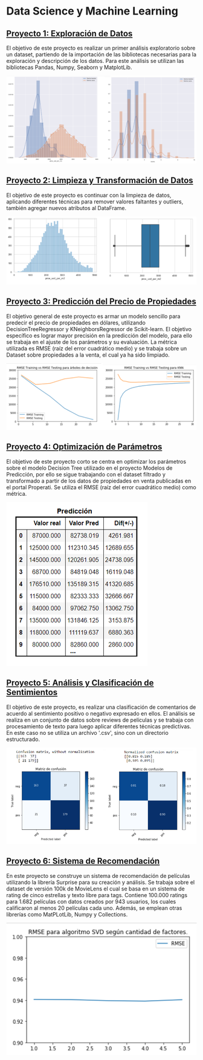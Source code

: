 # Data Science y Machine Learning

## [Proyecto 1: Exploración de Datos](https://github.com/viviancaro/Exploracion-de-Datos)
El objetivo de este proyecto es realizar un primer análisis exploratorio sobre un dataset, partiendo de la importación de las bibliotecas necesarias para la exploración y descripción de los datos. Para este análisis se utilizan las bibliotecas Pandas, Numpy, Seaborn y MatplotLib.

![](Images/Image1.png)


## [Proyecto 2: Limpieza y Transformación de Datos](https://github.com/viviancaro/Limpieza-y-transformacion-de-datos)
El objetivo de este proyecto es continuar con la limpieza de datos, aplicando diferentes técnicas para remover valores faltantes y outliers, también agregar nuevos atributos al DataFrame.

![](Images/Image2.png)


## [Proyecto 3: Predicción del Precio de Propiedades](https://github.com/viviancaro/Modelos-de-Prediccion)
El objetivo general de este proyecto es armar un modelo sencillo para predecir el precio de propiedades en dólares, utilizando DecisionTreeRegressor y KNeighborsRegressor de Scikit-learn. El objetivo específico es lograr mayor precisión en la predicción del modelo, para ello se trabaja en el ajuste de los parámetros y su evaluación. La métrica utilizada es RMSE (raíz del error cuadrático medio) y se trabaja sobre un Dataset sobre propiedades a la venta, el cual ya ha sido limpiado.

![](Images/Image3.png)

## [Proyecto 4: Optimización de Parámetros](https://github.com/viviancaro/Optimizacion-de-Parametros)
El objetivo de este proyecto corto se centra en optimizar los parámetros sobre el modelo Decision Tree utilizado en el proyecto Modelos de Predicción, por ello se sigue trabajando con el dataset filtrado y transformado a partir de los datos de propiedades en venta publicadas en el portal Properati. Se utiliza el RMSE (raíz del error cuadrático medio) como métrica.

![](Images/Image4.png)


## [Proyecto 5: Análisis y Clasificación de Sentimientos](https://github.com/viviancaro/Modelos-de-Clasificacion-y-Regresion)
El objetivo de este proyecto, es realizar una clasificación de comentarios de acuerdo al sentimiento positivo o negativo expresado en ellos. El análisis se realiza en un conjunto de datos sobre reviews de películas y se trabaja con procesamiento de texto para luego aplicar diferentes técnicas predictivas. En este caso no se utiliza un archivo '.csv', sino con un directorio estructurado.

![](Images/Image5.png)


## [Proyecto 6: Sistema de Recomendación](https://github.com/viviancaro/Sistema-de-Recomendacion)
En este proyecto se construye un sistema de recomendación de películas utilizando la librería Surprise para su creación y análisis. Se trabaja sobre el dataset de versión 100k de MovieLens el cual se basa en un sistema de rating de cinco estrellas y texto libre para tags. Contiene 100.000 ratings para 1.682 películas con datos creados por 943 usuarios, los cuales calificaron al menos 20 películas cada uno. Además, se emplean otras librerías como MatPLotLib, Numpy y Collections.

![](Images/Image6.png)
